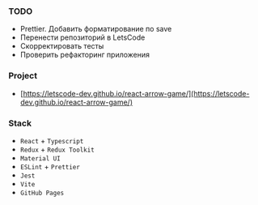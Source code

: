 ### TODO
- Prettier. Добавить форматирование по save
- Перенести репозиторий в LetsCode
- Скорректировать тесты
- Проверить рефакторинг приложения

### Project
- [https://letscode-dev.github.io/react-arrow-game/](https://letscode-dev.github.io/react-arrow-game/)

### Stack
- `React` + `Typescript`
- `Redux` + `Redux Toolkit`
- `Material UI`
- `ESLint` + `Prettier`
- `Jest`
- `Vite`
- `GitHub Pages`
